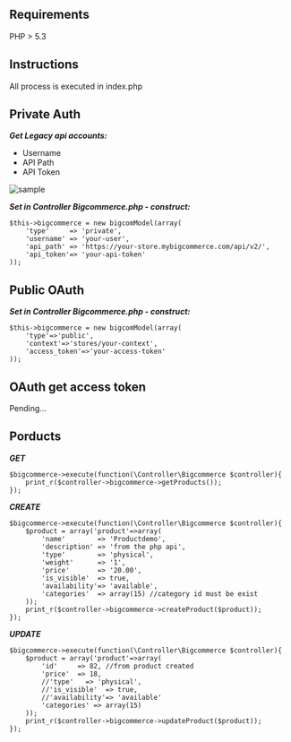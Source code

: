 Requirements
------------
PHP > 5.3

Instructions
------------
All process is executed in index.php

Private Auth
------------
***Get Legacy api accounts:***
-  Username
-  API Path
-  API Token

![sample](http://i.imgur.com/NJHVJIg.jpg)

***Set in Controller Bigcommerce.php - construct:***
```
$this->bigcommerce = new bigcomModel(array(
    'type'     => 'private',
    'username' => 'your-user',
    'api_path' => 'https://your-store.mybigcommerce.com/api/v2/',
    'api_token'=> 'your-api-token'
));
```

Public OAuth
-----------
***Set in Controller Bigcommerce.php - construct:***
```
$this->bigcommerce = new bigcomModel(array(
    'type'=>'public',
    'context'=>'stores/your-context',
    'access_token'=>'your-access-token'
));
```

OAuth get access token
----------------------
Pending...

Porducts
-----------
***GET***

```
$bigcommerce->execute(function(\Controller\Bigcommerce $controller){
    print_r($controller->bigcommerce->getProducts());
});
```

***CREATE***

```
$bigcommerce->execute(function(\Controller\Bigcommerce $controller){
    $product = array('product'=>array(
        'name'        => 'Productdemo',
        'description' => 'from the php api',
        'type'        => 'physical',
        'weight'      => '1',
        'price'       => '20.00',
        'is_visible'  => true,
        'availability'=> 'available',
        'categories'  => array(15) //category id must be exist
    ));
    print_r($controller->bigcommerce->createProduct($product));
});
```

***UPDATE***

```
$bigcommerce->execute(function(\Controller\Bigcommerce $controller){
    $product = array('product'=>array(
        'id'     => 82, //from product created
        'price'  => 18,
        //'type'   => 'physical',
        //'is_visible'  => true,
        //'availability'=> 'available'
        'categories' => array(15)
    ));
    print_r($controller->bigcommerce->updateProduct($product));
});
```
